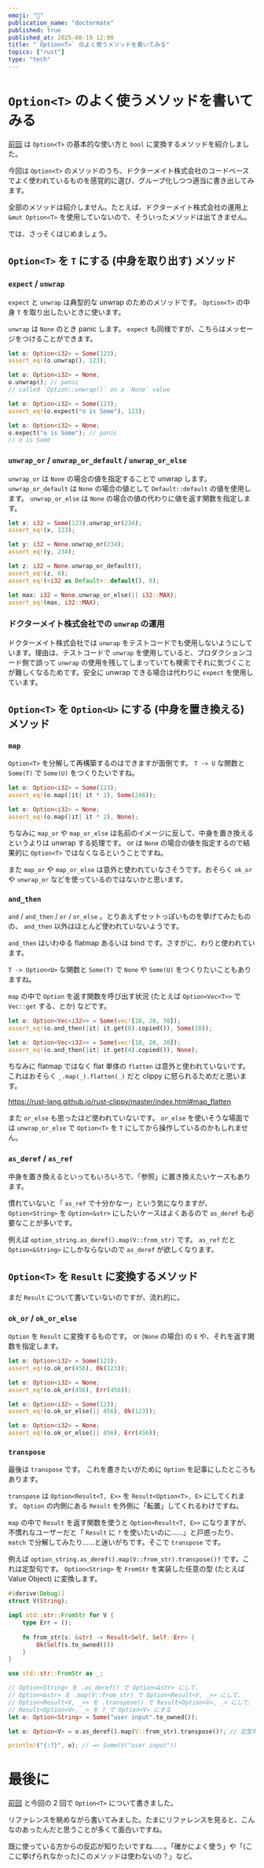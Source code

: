 ```yaml
---
emoji: "🔀"
publication_name: "doctormate"
published: true
published_at: 2025-08-19 12:00
title: "`Option<T>` のよく使うメソッドを書いてみる"
topics: ["rust"]
type: "tech"
---
```


# `Option<T>` のよく使うメソッドを書いてみる

[前回](https://zenn.dev/doctormate/articles/7100b404d89917) は `Option<T>` の基本的な使い方と `bool` に変換するメソッドを紹介しました。

今回は `Option<T>` のメソッドのうち、ドクターメイト株式会社のコードベースでよく使われているものを感覚的に選び、グループ化しつつ適当に書き出してみます。

全部のメソッドは紹介しません。たとえば、ドクターメイト株式会社の運用上 `&mut Option<T>` を使用していないので、そういったメソッドは出てきません。

では、さっそくはじめましょう。

## `Option<T>` を `T` にする (中身を取り出す) メソッド

### `expect` / `unwrap`

`expect` と `unwrap` は典型的な unwrap のためのメソッドです。 `Option<T>` の中身 `T` を取り出したいときに使います。

`unwrap` は `None` のとき panic します。 `expect` も同様ですが、こちらはメッセージをつけることができます。

```rust
let o: Option<i32> = Some(123);
assert_eq!(o.unwrap(), 123);

let o: Option<i32> = None;
o.unwrap(); // panic
// called `Option::unwrap()` on a `None` value
```

```rust
let o: Option<i32> = Some(123);
assert_eq!(o.expect("o is Some"), 123);

let o: Option<i32> = None;
o.expect("o is Some"); // panic
// o is Some
```

### `unwrap_or` / `unwrap_or_default` / `unwrap_or_else`

`unwrap_or` は `None` の場合の値を指定することで unwrap します。 `unwrap_or_default` は `None` の場合の値として `Default::default` の値を使用します。 `unwrap_or_else` は `None` の場合の値の代わりに値を返す関数を指定します。 

```rust
let x: i32 = Some(123).unwrap_or(234);
assert_eq!(x, 123);

let y: i32 = None.unwrap_or(234);
assert_eq!(y, 234);

let z: i32 = None.unwrap_or_default();
assert_eq!(z, 0);
assert_eq!(<i32 as Default>::default(), 0);

let max: i32 = None.unwrap_or_else(|| i32::MAX);
assert_eq!(max, i32::MAX);
```

### ドクターメイト株式会社での `unwrap` の運用

ドクターメイト株式会社では `unwrap` をテストコードでも使用しないようにしています。理由は、テストコードで `unwrap` を使用していると、プロダクションコード側で誤って `unwrap` の使用を残してしまっていても検索でそれに気づくことが難しくなるためです。安全に unwrap できる場合は代わりに `expect` を使用しています。

## `Option<T>` を `Option<U>` にする (中身を置き換える) メソッド

### `map`

`Option<T>` を分解して再構築するのはできますが面倒です。 `T -> U` な関数と `Some(T)` で `Some(U)` をつくりたいですね。

```rust
let o: Option<i32> = Some(123);
assert_eq!(o.map(|it| it * 2), Some(246));

let o: Option<i32> = None;
assert_eq!(o.map(|it| it * 2), None);
```

ちなみに `map_or` や `map_or_else` は名前のイメージに反して、中身を置き換えるというよりは unwrap する処理です。 or は `None` の場合の値を指定するので結果的に `Option<T>` ではなくなるということですね。

また `map_or` や `map_or_else` は意外と使われていなさそうです。おそらく `ok_or` や `unwrap_or` などを使っているのではないかと思います。

### `and_then`

`and` / `and_then` / `or` / `or_else` 。とりあえずセットっぽいものを挙げてみたものの、 `and_then` 以外はほとんど使われていないようです。

`and_then` はいわゆる flatmap あるいは bind です。さすがに、わりと使われています。

`T -> Option<U>` な関数と `Some(T)` で `None` や `Some(U)` をつくりたいこともありますね。

`map` の中で `Option` を返す関数を呼び出す状況 (たとえば `Option<Vec<T>>` で `Vec::get` する、とか) などです。

```rust
let o: Option<Vec<i32>> = Some(vec![10, 20, 30]);
assert_eq!(o.and_then(|it| it.get(0).copied()), Some(10));

let o: Option<Vec<i32>> = Some(vec![10, 20, 30]);
assert_eq!(o.and_then(|it| it.get(4).copied()), None);
```

ちなみに flatmap ではなく flat 単体の `flatten` は意外と使われていないです。これはおそらく `_.map(_).flatten(_)` だと clippy に怒られるためだと思います。

<https://rust-lang.github.io/rust-clippy/master/index.html#map_flatten>

また `or_else` も思ったほど使われていないです。 `or_else` を使いそうな場面では `unwrap_or_else` で `Option<T>` を `T` にしてから操作しているのかもしれません。

### `as_deref` / `as_ref`

中身を置き換えるといってもいろいろで、「参照」に置き換えたいケースもあります。

慣れていないと「 `as_ref` で十分かなー」という気になりますが、 `Option<String>` を `Option<&str>` にしたいケースはよくあるので `as_deref` も必要なことが多いです。

例えば `option_string.as_deref().map(V::from_str)` です。 `as_ref` だと `Option<&String>` にしかならないので `as_deref` が欲しくなります。

## `Option<T>` を `Result` に変換するメソッド

まだ `Result` について書いていないのですが、流れ的に。

### `ok_or` / `ok_or_else`

`Option` を `Result` に変換するものです。 or (`None` の場合) の `E` や、それを返す関数を指定します。

```rust
let o: Option<i32> = Some(123);
assert_eq!(o.ok_or(456), Ok(123));

let o: Option<i32> = None;
assert_eq!(o.ok_or(456), Err(456));

let o: Option<i32> = Some(123);
assert_eq!(o.ok_or_else(|| 456), Ok(123));

let o: Option<i32> = None;
assert_eq!(o.ok_or_else(|| 456), Err(456));
```

### `transpose`

最後は `transpose` です。 これを書きたいがために `Option` を記事にしたところもあります。

`transpose` は `Option<Result<T, E>>` を `Result<Option<T>, E>` にしてくれます。 `Option` の内側にある `Result` を外側に「転置」してくれるわけですね。

`map` の中で `Result` を返す関数を使うと `Option<Result<T, E>>` になりますが、不慣れなユーザーだと「 `Result` に `?` を使いたいのに……」と戸惑ったり、 `match` で分解してみたり……と迷いがちです。そこで `transpose` です。

例えば `option_string.as_deref().map(V::from_str).transpose()?` です。これは定型句です。 `Option<String>` を `FromStr` を実装した任意の型 (たとえば Value Object) に変換します。

```rust
#[derive(Debug)]
struct V(String);

impl std::str::FromStr for V {
    type Err = ();
    
    fn from_str(s: &str) -> Result<Self, Self::Err> {
        Ok(Self(s.to_owned()))
    }
}

use std::str::FromStr as _;

// Option<String> を .as_deref() で Option<&str> にして、
// Option<&str> を .map(V::from_str) で Option<Result<V, _>> にして、
// Option<Result<V, _>> を .transpose() で Result<Option<V>, _> にして、
// Result<Option<V>, _> を ? で Option<V> にする
let o: Option<String> = Some("user input".to_owned());

let o: Option<V> = o.as_deref().map(V::from_str).transpose()?; // 定型句

println!("{:?}", o); // => Some(V("user input"))
```

# 最後に

[前回](https://zenn.dev/doctormate/articles/7100b404d89917) と今回の 2 回で `Option<T>` について書きました。

リファレンスを眺めながら書いてみました。たまにリファレンスを見ると、こんなのあったんだと思うことが多くて面白いですね。

既に使っている方からの反応が知りたいですね……。「確かによく使う」や「(ここに挙げられなかった)このメソッドは使わないの？」など。
